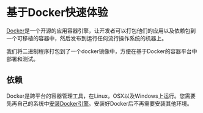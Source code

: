 # 基于Docker快速体验

[Docker](https://www.docker.com)是一个开源的应用容器引擎，让开发者可以打包他们的应用以及依赖包到一个可移植的容器中，然后发布到运行任何流行操作系统的机器上。

我们将二进制程序打包到了一个docker镜像中，方便在基于Docker的容器平台中部署和测试。

## 依赖
Docker是跨平台的容器管理工具，在Linux，OSX以及Windows上运行。您需要先再自己的系统中[安装Docker引擎](https://docs.docker.com/engine/installation/)。安装好Docker后不再需要安装其他环境。

## 